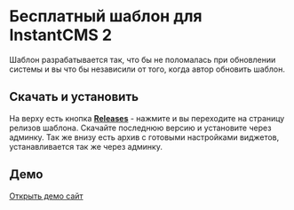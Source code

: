 # Бесплатный шаблон для InstantCMS 2
Шаблон разрабатывается так, что бы не поломалась при обновлении системы и вы что бы независили от того, когда автор обновить шаблон.

## Скачать и установить
На верху есть кнопка **[Releases](https://github.com/my-instantcms/boxedTheme_icms2/releases)** - нажмите и вы переходите на страницу релизов шаблона. Скачайте последнюю версию и установите через админку. Так же внизу есть архив с готовыми настройками виджетов, устанавливается так же через админку.

## Демо
[Открыть демо сайт](http://boxed.clublog.ru/)
